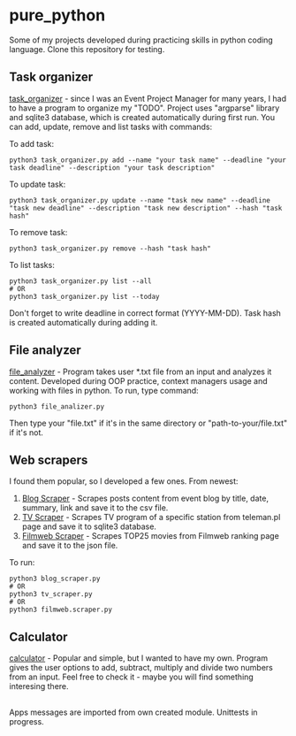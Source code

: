 # pure_python

Some of my projects developed during practicing skills in python coding language. Clone this repository for testing.

## Task organizer

[task_organizer](https://github.com/wszoltysek/pure_python/blob/master/task_organizer.py) - since I was an Event Project Manager for many years, I had to have a program to organize my "TODO".
Project uses "argparse" library and sqlite3 database, which is created automatically during first run. You can add, update, remove and list tasks with commands:

To add task:
```
python3 task_organizer.py add --name "your task name" --deadline "your task deadline" --description "your task description"
```

To update task:
```
python3 task_organizer.py update --name "task new name" --deadline "task new deadline" --description "task new description" --hash "task hash"
```

To remove task:
```
python3 task_organizer.py remove --hash "task hash"
```

To list tasks:
```
python3 task_organizer.py list --all
# OR
python3 task_organizer.py list --today
```


Don't forget to write deadline in correct format (YYYY-MM-DD).
Task hash is created automatically during adding it.

## File analyzer

[file_analyzer](https://github.com/wszoltysek/pure_python/blob/master/file_analizer.py) - Program takes user *.txt file from an input and analyzes it content. 
Developed during OOP practice, context managers usage and working with files in python. To run, type command:
```
python3 file_analizer.py
```
Then type your "file.txt" if it's in the same directory or "path-to-your/file.txt" if it's not.

## Web scrapers
I found them popular, so I developed a few ones. From newest:

1. [Blog Scraper](https://github.com/wszoltysek/pure_python/blob/master/blog_scraper.py) - Scrapes posts content from event blog by title, date, summary, link and save it to the csv file.
2. [TV Scraper](https://github.com/wszoltysek/pure_python/blob/master/tv_scraper.py) - Scrapes TV program of a specific station from teleman.pl page and save it to sqlite3 database.
3. [Filmweb Scraper](https://github.com/wszoltysek/pure_python/blob/master/filmweb_scraper.py) - Scrapes TOP25 movies from Filmweb ranking page and save it to the json file.

To run:
```
python3 blog_scraper.py
# OR
python3 tv_scraper.py
# OR
python3 filmweb.scraper.py
```

## Calculator
[calculator](https://github.com/wszoltysek/pure_python/blob/master/calculator.py) - Popular and simple, but I wanted to have my own. 
Program gives the user options to add, subtract, multiply and divide two numbers from an input. 
Feel free to check it - maybe you will find something interesing there.

## 
Apps messages are imported from own created module.
Unittests in progress.